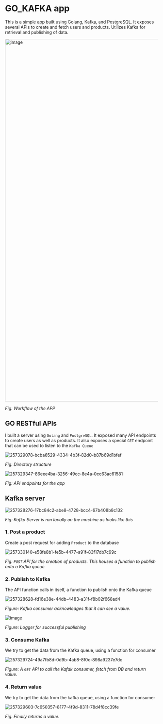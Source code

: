 # GO_KAFKA app
This is a simple app built using Golang, Kafka, and PostgreSQL. It exposes several APIs to create and fetch users and products. Utilizes Kafka for retrieval and publishing of data.

<img width="1195" alt="image" src="https://github.com/user-attachments/assets/e3edbae1-5195-40fb-b8d9-62a58ff78ff3" />

*Fig: Workflow of the APP*

## GO RESTful APIs
I built a server using `Golang` and `PostgreSQL`. It exposed many API endpoints to create users as well as products. It also exposes a special `GET` endpoint that can be used to listen to the `Kafka Queue`

![257329078-bcba6529-4334-4b3f-82d0-b87b69d1bfef](https://github.com/e-for-eshaan/go-kafka/assets/76566992/905a4de7-393d-46e6-bba4-af801eafbe85)

*Fig: Directory structure*

![257329347-86eee4ba-3256-49cc-8e4a-0cc63ac61581](https://github.com/e-for-eshaan/go-kafka/assets/76566992/ea3c992c-8629-4bbb-9d59-e051427b48f2)

*Fig: API endpoints for the app*

## Kafka server

![257328276-17bc84c2-abe8-4728-bcc4-97b408b8c132](https://github.com/e-for-eshaan/go-kafka/assets/76566992/14cd3f8f-69f6-411c-bce1-bc50c027ead5)

*Fig: Kafka Server is ran locally on the machine as looks like this*

### 1. Post a product
Create a post request for adding `Product` to the database

![257330140-e58fe8b1-fe5b-4477-a91f-83f17db7c99c](https://github.com/e-for-eshaan/go-kafka/assets/76566992/6126cc06-ab4f-4932-975c-bebb030de4fb)

*Fig: `POST` API for the creation of products. This houses a function to publish onto a Kafka queue.*

### 2. Publish to Kafka

The API function calls in itself, a function to publish onto the Kafka queue

![257328628-fd16e38e-44db-4483-a31f-f8b02f668ad4](https://github.com/e-for-eshaan/go-kafka/assets/76566992/d5c0f32d-761d-4119-acac-b77af2d3a043)

*Figure: Kafka consumer acknowledges that it can see a value.*

![image](https://github.com/e-for-eshaan/go-kafka/assets/76566992/6ecd6dd6-fe67-446a-b612-3f968016553f)

*Figure: Logger for successful publishing*


### 3. Consume Kafka

We try to get the data from the Kafka queue, using a function for consumer

![257329724-49a7fb8d-0d9b-4ab8-8f0c-898a9237e7dc](https://github.com/e-for-eshaan/go-kafka/assets/76566992/5b53cd21-04e8-4364-ac79-e13e79d4db5f)

*Figure: A `GET` API to call the Kafak consumer, fetch from DB and return value.*

### 4. Return value
We try to get the data from the kafka queue, using a function for consumer

![257329603-7c650357-8177-4f9d-8311-78d4f8cc39fe](https://github.com/e-for-eshaan/go-kafka/assets/76566992/db74b2ae-dc1f-45d7-bd48-bd767e9ab31f)

*Fig: Finally returns a value.*
